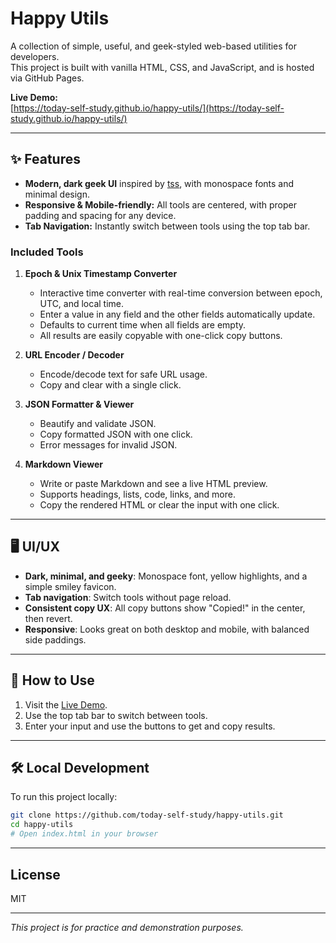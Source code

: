 # Happy Utils

A collection of simple, useful, and geek-styled web-based utilities for developers.  
This project is built with vanilla HTML, CSS, and JavaScript, and is hosted via GitHub Pages.

**Live Demo:**  
[https://today-self-study.github.io/happy-utils/](https://today-self-study.github.io/happy-utils/)

---

## ✨ Features

- **Modern, dark geek UI** inspired by [tss](https://today-self-study.github.io/tss/), with monospace fonts and minimal design.
- **Responsive & Mobile-friendly:** All tools are centered, with proper padding and spacing for any device.
- **Tab Navigation:** Instantly switch between tools using the top tab bar.

### Included Tools

1. **Epoch & Unix Timestamp Converter**
    - Interactive time converter with real-time conversion between epoch, UTC, and local time.
    - Enter a value in any field and the other fields automatically update.
    - Defaults to current time when all fields are empty.
    - All results are easily copyable with one-click copy buttons.

2. **URL Encoder / Decoder**
    - Encode/decode text for safe URL usage.
    - Copy and clear with a single click.

3. **JSON Formatter & Viewer**
    - Beautify and validate JSON.
    - Copy formatted JSON with one click.
    - Error messages for invalid JSON.

4. **Markdown Viewer**
    - Write or paste Markdown and see a live HTML preview.
    - Supports headings, lists, code, links, and more.
    - Copy the rendered HTML or clear the input with one click.

---

## 🖥️ UI/UX

- **Dark, minimal, and geeky**: Monospace font, yellow highlights, and a simple smiley favicon.
- **Tab navigation**: Switch tools without page reload.
- **Consistent copy UX**: All copy buttons show "Copied!" in the center, then revert.
- **Responsive**: Looks great on both desktop and mobile, with balanced side paddings.

---

## 🚀 How to Use

1. Visit the [Live Demo](https://today-self-study.github.io/happy-utils/).
2. Use the top tab bar to switch between tools.
3. Enter your input and use the buttons to get and copy results.

---

## 🛠️ Local Development

To run this project locally:

```bash
git clone https://github.com/today-self-study/happy-utils.git
cd happy-utils
# Open index.html in your browser
```

---

## License

MIT

---

*This project is for practice and demonstration purposes.*